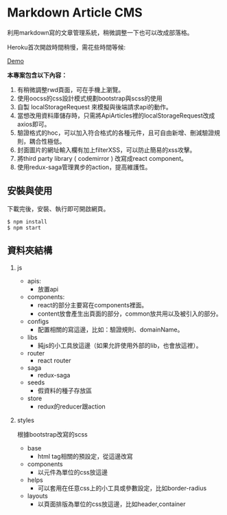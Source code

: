 # Markdown Article CMS

利用markdown寫的文章管理系統，稍微調整一下也可以改成部落格。

Heroku首次開啟時間稍慢，需花些時間等候:

[Demo](https://markdown-article-cms.herokuapp.com/) 

**本專案包含以下內容：**

1. 有稍微調整rwd頁面，可在手機上瀏覽。
1. 使用oocss的css設計模式規劃bootstrap與scss的使用
1. 自製 localStorageRequest 來模擬與後端請求api的動作。
1. 當想改用資料庫儲存時，只需將ApiArticles裡的localStorageRequest改成axios即可。
1. 驗證格式的hoc，可以加入符合格式的各種元件，且可自由新增、刪減驗證規則，耦合性極低。
1. 封面圖片的網址輸入欄有加上filterXSS，可以防止簡易的xss攻擊。
1. 將third party library ( codemirror ) 改寫成react component。
1. 使用redux-saga管理異步的action，提高維護性。

## 安裝與使用

下載完後，安裝、執行即可開啟網頁。

```
$ npm install
$ npm start
```

## 資料夾結構

1. js
    * apis:  
        *  放置api
    * components: 
        * react的部分主要寫在components裡面。
        * content放會產生出頁面的部分，common放共用以及被引入的部分。
    * configs
        * 配置相關的寫這邊，比如：驗證規則、domainName。
    * libs
        * 純js的小工具放這邊（如果允許使用外部的lib，也會放這裡）。
    * router
        * react router
    * saga
        * redux-saga
    * seeds
        * 假資料的種子存放區
    * store
        * redux的reducer跟action
    
2. styles

    根據bootstrap改寫的scss
    * base
        * html tag相關的預設定，從這邊改寫
    * components
        * 以元件為單位的css放這邊
    * helps
        * 可以套用在任意css上的小工具或參數設定，比如border-radius
    * layouts
        * 以頁面排版為單位的css放這邊，比如header,container